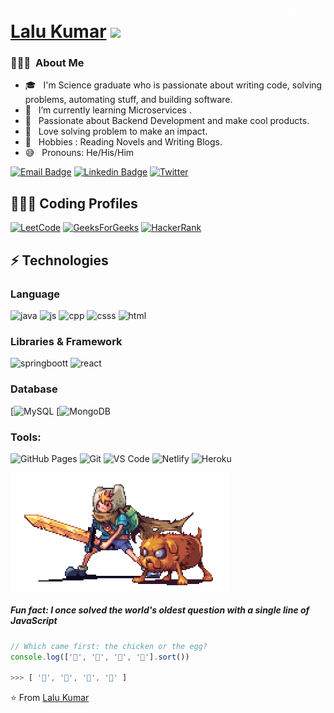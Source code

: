 
# ![](https://github.com/Akash-Salvi/Akash-Salvi/blob/master/Hello(1).gif)[Lalu Kumar](https://github.com/kothariji) <img src="https://raw.githubusercontent.com/MartinHeinz/MartinHeinz/master/wave.gif" width="30px">

<h3> 👨🏻‍💻 &nbsp;About Me </h3>


- 🎓 &nbsp; I'm   Science graduate who is passionate about writing code, solving problems, automating stuff, and building software.
- 💼 &nbsp; I’m currently learning Microservices .
- 🌱 &nbsp; Passionate about Backend Development and make cool products.
- 🦖 &nbsp; Love solving problem to make an impact.
- 💬 &nbsp; Hobbies : Reading Novels and Writing Blogs.
- 😅 &nbsp; Pronouns: He/His/Him


[![Email Badge](https://img.shields.io/badge/-Email-c14438?style=flat-square&logo=Gmail&logoColor=white&link=mailto:kumarlalu.cse@gmail.com)](mailto:kumarlalu.cse@gmail.com)
[![Linkedin Badge](https://img.shields.io/badge/-LinkedIn-blue?style=flat-square&logo=Linkedin&logoColor=white&link=https://www.linkedin.com/in/lalu123/)](https://www.linkedin.com/in/lalu123/)
[![Twitter](https://img.shields.io/badge/Twitter-1DA1F2?style=flat-square&logo=twitter&logoColor=white)](https://twitter.com/dass_dazzer)


## 👨🏻‍💻 Coding Profiles

[![LeetCode](https://img.shields.io/badge/-LeetCode-FFA116?style=flat-square&logo=LeetCode&logoColor=black)](https://leetcode.com/Lumber_get12/)
[![GeeksForGeeks](https://img.shields.io/badge/-GeeksForGeeks-05CC47?style=flat-square&logo=GeeksForGeeks&logoColor=black)](https://auth.geeksforgeeks.org/user/dassdazzer123)
[![HackerRank](https://img.shields.io/badge/-HackerRank-2EC866?style=flat-square&logo=HackerRank&logoColor=white)](https://www.hackerrank.com/dassdazzer123)


## ⚡ Technologies

### Language

![java](https://github.com/Ldass2000/Ldass2000/assets/83582883/d843bf99-5bd8-4ef1-967c-d9b025814285)
![js](https://github.com/Ldass2000/Ldass2000/assets/83582883/3adcb87c-ccf4-4970-b45f-8cfaecc22637)
![cpp](https://github.com/Ldass2000/Ldass2000/assets/83582883/25ee2298-76eb-46f8-8ce2-1547b10f66d6)
![csss](https://github.com/Ldass2000/Ldass2000/assets/83582883/0a849ea5-59df-41f5-8a34-286e9a5f7685)
![html](https://github.com/Ldass2000/Ldass2000/assets/83582883/028477ea-faf8-4e37-8854-d59685daacc9)


### Libraries & Framework

![springboott](https://github.com/Ldass2000/Ldass2000/assets/83582883/92107bab-e89b-486e-b563-a364eed1349d)
![react](https://github.com/Ldass2000/Ldass2000/assets/83582883/5439f554-d7e4-44bd-9b73-dc0c9991aab0)



### Database
[![MySQL](https://img.shields.io/badge/-MySQL-333333?style=flat&logo=mysql)
[![MongoDB](https://img.shields.io/badge/-MongoDB-333333?style=flat&logo=mongodb)

### Tools:

![GitHub Pages](https://img.shields.io/badge/GitHub%20Pages-%23327FC7.svg?logo=github&style=flat-square&logoColor=white)
![Git](https://img.shields.io/badge/-Git-black?style=flat-square&logo=git)
![VS Code](https://img.shields.io/badge/-VS%20Code-007ACC?style=flat-square&logo=visual-studio-code)
![Netlify](https://img.shields.io/badge/-Netlify-%2300C7B7?style=flat-square&logo=netlify&logoColor=ffffff)
![Heroku](https://img.shields.io/badge/Heroku%20-%23430098.svg?style=flat-square&logo=heroku&logoColor=white)<!-- ![DigitalOcean](https://img.shields.io/badge/-Digital%20Ocean-darkblue?style=flat-square&logo=digitalocean) -->

<!-- ![Amazon AWS](https://img.shields.io/badge/Amazon%20AWS-232F3E?style=flat-square&logo=amazon-aws)
![Microsoft Azure](https://img.shields.io/badge/Microsoft%20Azure-232F7E?style=flat-square&logo=microsoft-azure)
![Google Cloud](https://img.shields.io/badge/Google%20Cloud-black?style=flat-square&logo=google-cloud)
![Docker](https://img.shields.io/badge/-Docker-black?style=flat-square&logo=docker) -->
<!-- ![Postman](https://img.shields.io/badge/Postman-FF6C37?logo=postman&logoColor=white) -->


  <img src="https://github.com/selimdoyranli/selimdoyranli/blob/master/preview.gif" width="350" />

##### Fun fact: I once solved the world's oldest question with a single line of JavaScript
<!-- wi*quL3fcV -->

```javascript
// Which came first: the chicken or the egg?
console.log(['🥚', '🐣', '🐥', '🐔'].sort())

>>> [ '🐔', '🐣', '🐥', '🥚' ]
```

⭐️ From [Lalu Kumar](https://github.com/Ldass2000)
